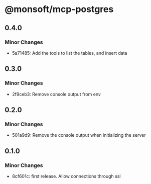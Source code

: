 # @monsoft/mcp-postgres

## 0.4.0

### Minor Changes

- 5a71485: Add the tools to list the tables, and insert data

## 0.3.0

### Minor Changes

- 2f9ceb3: Remove console output from env

## 0.2.0

### Minor Changes

- 501a9d9: Remove the console output when initializing the server

## 0.1.0

### Minor Changes

- 8cf601c: first release. Allow connections through ssl
